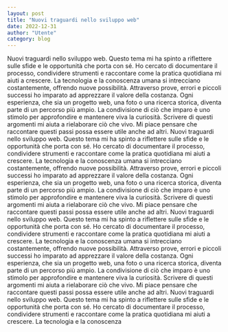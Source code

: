 ```yaml
---
layout: post
title: "Nuovi traguardi nello sviluppo web"
date: 2022-12-31
author: "Utente"
category: blog
---
```


Nuovi traguardi nello sviluppo web. Questo tema mi ha spinto a riflettere sulle sfide e le opportunità che porta con sé. Ho cercato di documentare il processo, condividere strumenti e raccontare come la pratica quotidiana mi aiuti a crescere. La tecnologia e la conoscenza umana si intrecciano costantemente, offrendo nuove possibilità. Attraverso prove, errori e piccoli successi ho imparato ad apprezzare il valore della costanza. Ogni esperienza, che sia un progetto web, una foto o una ricerca storica, diventa parte di un percorso più ampio. La condivisione di ciò che imparo è uno stimolo per approfondire e mantenere viva la curiosità. Scrivere di questi argomenti mi aiuta a rielaborare ciò che vivo. Mi piace pensare che raccontare questi passi possa essere utile anche ad altri. Nuovi traguardi nello sviluppo web. Questo tema mi ha spinto a riflettere sulle sfide e le opportunità che porta con sé. Ho cercato di documentare il processo, condividere strumenti e raccontare come la pratica quotidiana mi aiuti a crescere. La tecnologia e la conoscenza umana si intrecciano costantemente, offrendo nuove possibilità. Attraverso prove, errori e piccoli successi ho imparato ad apprezzare il valore della costanza. Ogni esperienza, che sia un progetto web, una foto o una ricerca storica, diventa parte di un percorso più ampio. La condivisione di ciò che imparo è uno stimolo per approfondire e mantenere viva la curiosità. Scrivere di questi argomenti mi aiuta a rielaborare ciò che vivo. Mi piace pensare che raccontare questi passi possa essere utile anche ad altri. Nuovi traguardi nello sviluppo web. Questo tema mi ha spinto a riflettere sulle sfide e le opportunità che porta con sé. Ho cercato di documentare il processo, condividere strumenti e raccontare come la pratica quotidiana mi aiuti a crescere. La tecnologia e la conoscenza umana si intrecciano costantemente, offrendo nuove possibilità. Attraverso prove, errori e piccoli successi ho imparato ad apprezzare il valore della costanza. Ogni esperienza, che sia un progetto web, una foto o una ricerca storica, diventa parte di un percorso più ampio. La condivisione di ciò che imparo è uno stimolo per approfondire e mantenere viva la curiosità. Scrivere di questi argomenti mi aiuta a rielaborare ciò che vivo. Mi piace pensare che raccontare questi passi possa essere utile anche ad altri. Nuovi traguardi nello sviluppo web. Questo tema mi ha spinto a riflettere sulle sfide e le opportunità che porta con sé. Ho cercato di documentare il processo, condividere strumenti e raccontare come la pratica quotidiana mi aiuti a crescere. La tecnologia e la conoscenza
